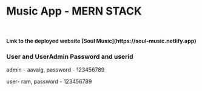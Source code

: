 <h1>Music App - MERN STACK</h1>
<br />
<br />
<b>
Link to the deployed website [Soul Music](https://soul-music.netlify.app)
</b>  
  
<h3>User and UserAdmin Password and userid</h3>
<p> admin - aavaig, password - 123456789</p>
<p> user- ram, password - 123456789</p>
